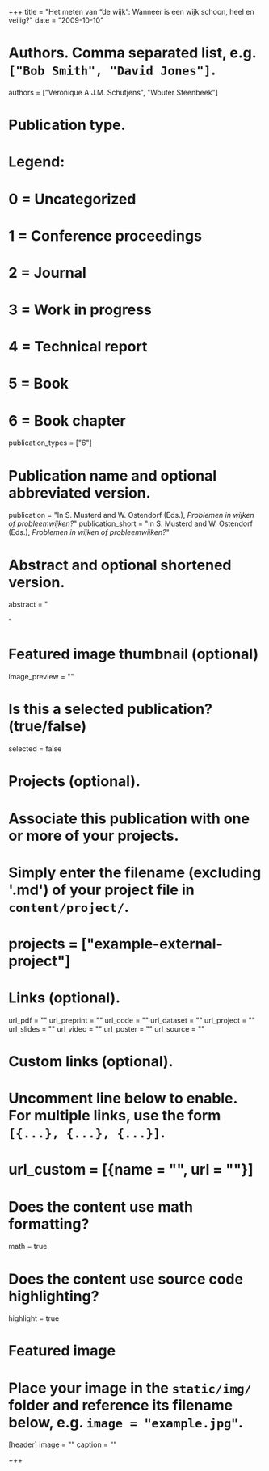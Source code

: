 +++
title = "Het meten van “de wijk”: Wanneer is een wijk schoon, heel en veilig?"
date = "2009-10-10"

# Authors. Comma separated list, e.g. `["Bob Smith", "David Jones"]`.
authors = ["Veronique A.J.M. Schutjens", "Wouter Steenbeek"]

# Publication type.
# Legend:
# 0 = Uncategorized
# 1 = Conference proceedings
# 2 = Journal
# 3 = Work in progress
# 4 = Technical report
# 5 = Book
# 6 = Book chapter
publication_types = ["6"]

# Publication name and optional abbreviated version.
publication = "In S. Musterd and W. Ostendorf (Eds.), *Problemen in wijken of probleemwijken?*"
publication_short = "In S. Musterd and W. Ostendorf (Eds.), *Problemen in wijken of probleemwijken?*"

# Abstract and optional shortened version.
abstract = "<br><br>"

# Featured image thumbnail (optional)
image_preview = ""

# Is this a selected publication? (true/false)
selected = false

# Projects (optional).
#   Associate this publication with one or more of your projects.
#   Simply enter the filename (excluding '.md') of your project file in `content/project/`.
# projects = ["example-external-project"]

# Links (optional).
url_pdf = ""
url_preprint = ""
url_code = ""
url_dataset = ""
url_project = ""
url_slides = ""
url_video = ""
url_poster = ""
url_source = ""

# Custom links (optional).
#   Uncomment line below to enable. For multiple links, use the form `[{...}, {...}, {...}]`.
# url_custom = [{name = "", url = ""}]

# Does the content use math formatting?
math = true

# Does the content use source code highlighting?
highlight = true

# Featured image
# Place your image in the `static/img/` folder and reference its filename below, e.g. `image = "example.jpg"`.
[header]
image = ""
caption = ""

+++

<!-- More detail can easily be written here using *Markdown* and $\rm \LaTeX$ math code. -->
